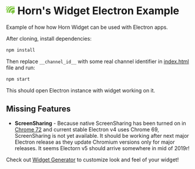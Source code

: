 # ![](horn-logo.png) Horn's Widget Electron Example

Example of how how Horn Widget can be used with Electron apps.

After cloning, install dependencies:

```bash
npm install
```

Then replace `__channel_id__` with some real channel identifier in [index.html](index.html#L17) file and run:

```bash
npm start
```

This should open Electron instance with widget working on it.

## Missing Features

* **ScreenSharing** - Because native ScreenSharing has been turned on
  in [Chrome 72](https://www.chromestatus.com/feature/6744724455030784) and current stable Electron v4
  uses Chrome 69, ScreenSharing is not yet available. It should be working after next major Electron
  release as they update Chromium versions only for major releases. It seems Electorn v5 
  should arrive somewhere in mid of 2019r!

Check out [Widget Generator](https://widget.horn.co) to customize look and feel of your widget!